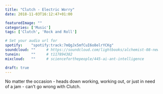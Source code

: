 ```yaml
---
title: "Clutch - Electric Worry"
date: 2018-11-03T16:12:47+01:00

featuredImage: ""
categories: ['Music']
tags: ['Clutch', 'Rock and Roll']

# Set your audio url for
spotify:    "spotify:track:7mQgJx5mfCuI6o8elrYCKg"
soundcloud: ""     # https://soundcloud.com/lightbooks/alchemist-08-new-world-order-snip
tunein:     ""     # t117894382
mixcloud:   ""     # scienceforthepeople/445-ai-ant-intelligence

draft: true
---
```


No matter the occasion - heads down working, working out, or just in need of a jam - can't go wrong with Clutch.
